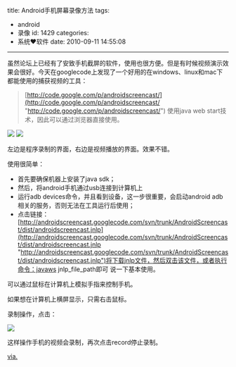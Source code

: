 title: Android手机屏幕录像方法
tags:
  - android
  - 录像
id: 1429
categories:
  - 系统❤软件
date: 2010-09-11 14:55:08
---

虽然论坛上已经有了安致手机截屏的软件，使用也很方便。但是有时候视频演示效果会很好。今天在googlecode上发现了一个好用的在windows、linux和mac下都能使用的捕获视频的工具：
> [http://code.google.com/p/androidscreencast/](http://code.google.com/p/androidscreencast/ "http://code.google.com/p/androidscreencast/")
使用java web start技术，因此可以通过浏览器直接使用。

![](http://a.kainy.cn/201009/image_thumb30.png) ![](http://a.kainy.cn/201009/image_thumb31.png)<!--more-->

左边是程序录制的界面，右边是视频播放的界面。效果不错。

使用很简单：

*   首先要确保机器上安装了java sdk；
*   然后，将android手机通过usb连接到计算机上
*   运行adb devices命令，并且看到设备，这一步很重要，会启动android adb相关的服务，否则无法在工具运行后使用；
*   点击链接：[http://androidscreencast.googlecode.com/svn/trunk/AndroidScreencast/dist/androidscreencast.jnlp](http://androidscreencast.googlecode.com/svn/trunk/AndroidScreencast/dist/androidscreencast.jnlp "http://androidscreencast.googlecode.com/svn/trunk/AndroidScreencast/dist/androidscreencast.jnlp")将下载jnlp文件，然后双击该文件，或者执行命令：javaws jnlp_file_path即可
说一下基本使用。

可以通过鼠标在计算机上模拟手指来控制手机。

如果想在计算机上横屏显示，只需右击鼠标。

录制操作，点击：

![](http://a.kainy.cn/201009/image_thumb32.png)

这样操作手机的视频会录制，再次点击record停止录制。

[via.](http://marshal.easymorse.com/archives/3230)